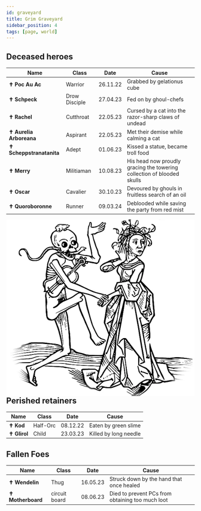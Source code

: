 ```yaml
---
id: graveyard
title: Grim Graveyard
sidebar_position: 4
tags: [page, world]
---
```


## Deceased heroes

| Name                     | Class         | Date     | Cause                                                |
| ------------------------ | ------------- | -------- | ---------------------------------------------------- |
| **✝ Poc Au Ac**         | Warrior       | 26.11.22 | Grabbed by gelationus cube                           |
| **✝ Schpeck**           | Drow Disciple | 27.04.23 | Fed on by ghoul-chefs                                |
| **✝ Rachel**            | Cutthroat     | 22.05.23 | Cursed by a cat into the razor-sharp claws of undead |
| **✝ Aurelia Arboreana** | Aspirant      | 22.05.23 | Met their demise while calming a cat                 |
| **✝ Scheppstranatanita** | Adept      | 01.06.23 | Kissed a statue, became troll food                   |
| **✝ Merry** | Militiaman      | 10.08.23 | His head now proudly gracing the towering collection of blooded skulls |
| **✝ Oscar** | Cavalier      | 30.10.23 | Devoured by ghouls in fruitless search of an oil |
| **✝ Quoroboronne** | Runner      | 09.03.24 | Deblooded while saving the party from red mist |

<img class="img-character" align="right" src="/img/dance.webp"/>

## Perished retainers

| Name            | Class    | Date     | Cause                                    |
| --------------- | -------- | -------- | ---------------------------------------- |
| **✝ Kod**      | Half-Orc | 08.12.22 | Eaten by green slime                     |
| **✝ Glirol**   | Child    | 23.03.23 | Killed by long needle                    |

## Fallen Foes

| Name            | Class    | Date     | Cause                                    |
| --------------- | -------- | -------- | ---------------------------------------- |
| **✝ Wendelin** | Thug     | 16.05.23 | Struck down by the hand that once healed |
| **✝ Motherboard** | circuit board     | 08.06.23 | Died to prevent PCs from obtaining too much loot |
